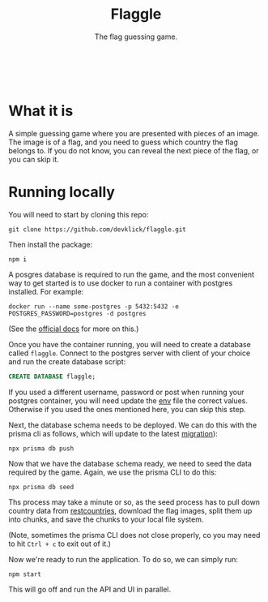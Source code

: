 <h1 align="center">
    Flaggle
</h1>

<p align="center">
    The flag guessing game.
</p>
<br/>
<br/>
<br/>
<br/>

# What it is

A simple guessing game where you are presented with pieces of an image. The image is of a flag, and you need to guess which country the flag belongs to. If you do not know, you can reveal the next piece of the flag, or you can skip it.

# Running locally

You will need to start by cloning this repo:

```
git clone https://github.com/devklick/flaggle.git
```

Then install the package:

```
npm i
```

A posgres database is required to run the game, and the most convenient way to get started is to use docker to run a container with postgres installed. For example: 

```
docker run --name some-postgres -p 5432:5432 -e POSTGRES_PASSWORD=postgres -d postgres
```

(See the [official docs](https://hub.docker.com/_/postgres) for more on this.)

Once you have the container running, you will need to create a database called `flaggle`. Connect to the postgres server with client of your choice and run the create database script:

```sql
CREATE DATABASE flaggle;
```

If you used a different username, password or post when running your postgres container, you will need update the [env](./.env) file the correct values. Otherwise if you used the ones mentioned here, you can skip this step. 

Next, the database schema needs to be deployed. We can do this with the prisma cli as follows, which will update to the latest [migration](./libs/flaggle-db/src/lib/migrations/)):

```
npx prisma db push
```

Now that we have the database schema ready, we need to seed the data required by the game. Again, we use the prisma CLI to do this:

```
npx prisma db seed
```
Ths process may take a minute or so, as the seed process has to pull down country data from [restcountries](https://restcountries.com), download the flag images, split them up into chunks, and save the chunks to your local file system.

(Note, sometimes the prisma CLI does not close properly, co you may need to hit `Ctrl + c` to exit out of it.)

Now we're ready to run the application. To do so, we can simply run:
```
npm start
```
This will go off and run the API and UI in parallel. 
